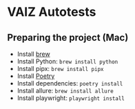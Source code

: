 # VAIZ Autotests

## Preparing the project (Mac)
* Install [brew](https://brew.sh/)
* Install Python: `brew install python`
* Install pipx: `brew install pipx`
* Install [Poetry](https://emaddehnavi.medium.com/how-to-install-poetry-in-mac-73cefdd40dfb)
* Install dependencies: `poetry install`
* Install allure: `brew install allure`
* Install playwright: `playwright install`

